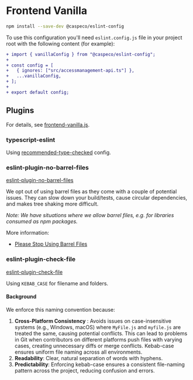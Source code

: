 # Frontend Vanilla

```bash
npm install --save-dev @caspeco/eslint-config
```

To use this configuration you'll need `eslint.config.js` file in your project root with the following content (for example):

```diff
+ import { vanillaConfig } from "@caspeco/eslint-config";
+
+ const config = [
+ 	{ ignores: ["src/accessmanagement-api.ts"] },
+ 	...vanillaConfig,
+ ];
+
+ export default config;
```

## Plugins

For details, see [frontend-vanilla.js](https://github.com/Caspeco/eslint-config/blob/main/src/frontend-vanilla.js).

### typescript-eslint

Using [recommended-type-checked](https://typescript-eslint.io/users/configs/#recommended-type-checked) config.

### eslint-plugin-no-barrel-files

[eslint-plugin-no-barrel-files](https://github.com/art0rz/eslint-plugin-no-barrel-files)

We opt out of using barrel files as they come with a couple of potential issues. They can slow down your build/tests, cause circular dependencies, and makes tree shaking more difficult.

_Note: We have situations where we allow barrel files, e.g. for libraries consumed as npm packages._

More information:

- [Please Stop Using Barrel Files](https://tkdodo.eu/blog/please-stop-using-barrel-files)

### eslint-plugin-check-file

[eslint-plugin-check-file](https://github.com/dukeluo/eslint-plugin-check-file/)

Using `KEBAB_CASE` for filename and folders.

#### Background

We enforce this naming convention because:

1. **Cross-Platform Consistency** : Avoids issues on case-insensitive systems (e.g., Windows, macOS) where `MyFile.js` and `myfile.js` are treated the same, causing potential conflicts. This can lead to problems in Git when contributors on different platforms push files with varying cases, creating unnecessary diffs or merge conflicts. Kebab-case ensures uniform file naming across all environments.
2. **Readability**: Clear, natural separation of words with hyphens.
3. **Predictability**: Enforcing kebab-case ensures a consistent file-naming pattern across the project, reducing confusion and errors.
